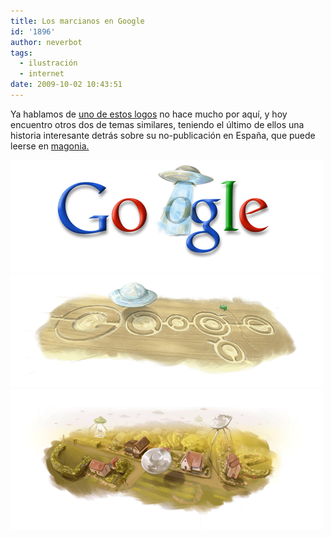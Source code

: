```yaml
---
title: Los marcianos en Google
id: '1896'
author: neverbot
tags:
  - ilustración
  - internet
date: 2009-10-02 10:43:51
---
```


Ya hablamos de [uno de estos logos](https://neverbot.com/ilustracion/fenomenos-inexplicables-en-el-logotipo-de-google/) no hace mucho por aquí, y hoy encuentro otros dos de temas similares, teniendo el último de ellos una historia interesante detrás sobre su no-publicación en España, que puede leerse en [magonia.](http://blogs.elcorreodigital.com/magonia/2009/9/21/google-celebra-natalicio-h-g-wells-con-platillos-volantes)

![Google_ovni](./los-marcianos-en-google/Google_ovni.png "Google_ovni")![Google_ovni_2](./los-marcianos-en-google/Google_ovni_2.png "Google_ovni_2")![Google_Wells](./los-marcianos-en-google/Google_Wells.png "Google_Wells")